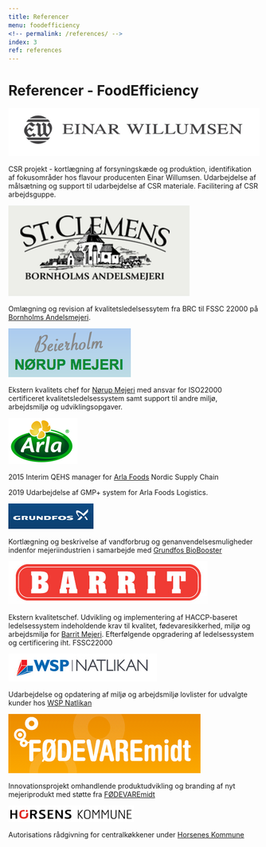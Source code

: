 ```yaml
---
title: Referencer
menu: foodefficiency
<!-- permalink: /references/ -->
index: 3
ref: references
---
```


# Referencer - FoodEfficiency

![Einar Willumsen Logo][1]

CSR projekt - kortlægning af forsyningskæde og produktion, identifikation af fokusområder hos flavour producenten Einar Willumsen. Udarbejdelse af målsætning og support til udarbejdelse af CSR materiale. Facilitering af CSR arbejdsguppe. 

![Bornholm Logo][2]

Omlægning og revision af kvalitetsledelsessytem fra BRC til FSSC 22000 på [Bornholms Andelsmejeri][3].

![Beierholm Logo][4]

Ekstern kvalitets chef for [Nørup Mejeri][5] med ansvar for ISO22000 certificeret kvalitetsledelsessystem samt support til andre miljø, arbejdsmiljø og udviklingsopgaver.

 ![Arla Foods Logo][6]

2015 Interim QEHS manager for [Arla Foods][7] Nordic Supply Chain

2019 Udarbejdelse af GMP+ system for Arla Foods Logistics.  

![Grundfos Logo][8]

Kortlægning og beskrivelse af vandforbrug og genanvendelsesmuligheder indenfor mejeriindustrien i samarbejde med [Grundfos BioBooster][9]

![Barrit Logo][10]

Ekstern kvalitetschef. Udvikling og implementering af HACCP-baseret ledelsessystem indeholdende krav til kvalitet, fødevaresikkerhed, miljø og arbejdsmiljø for [Barrit Mejeri][11]. Efterfølgende opgradering af ledelsessystem og certificering iht. FSSC22000  

![WSP Natlikan Logo][12]

Udarbejdelse og opdatering af miljø og arbejdsmiljø lovlister for udvalgte kunder hos [WSP Natlikan][13]

![FODEVAREmidt Logo][14]

Innovationsprojekt omhandlende produktudvikling og branding af nyt mejeriprodukt med støtte fra [FØDEVAREmidt][15]

![Horsens Kommune Logo][16]

Autorisations rådgivning for centralkøkkener under [Horsenes Kommune][17]

[1]: /assets/images/logo/EW.png#thumbnail "Einar Willumsen Logo"
[2]: /assets/images/logo/Bornholm.png#thumbnail "Bornholm Logo"
[3]: https://st-clemens.dk/welcome/ "https://st-clemens.dk/welcome/"
[4]: /assets/images/logo/Beierholm.png#thumbnail "Beierholm Logo"
[5]: http://www.noerup-mejeri.dk/ "http://www.noerup-mejeri.dk/"
[6]: /assets/images/logo/Arla.png#thumbnail "Arla Foods Logo"
[7]: http://www.arlafoods.dk/ "http://www.arlafoods.dk/"
[8]: /assets/images/logo/Grundfos.png#thumbnail "Grundfos Logo"
[9]: http://www.grundfos-biobooster.com/#business "http://www.grundfos-biobooster.com/#business"
[10]: /assets/images/logo/Barrit.png#thumbnail "Barrit Logo"
[11]: http://www.barritmejeri.dk/ "http://www.barritmejeri.dk/"
[12]: /assets/images/logo/WSP-Natlikan.png#thumbnail "Wsp Natlikan Logo"
[13]: http://www.natlikan.com/ "http://www.natlikan.com/"
[14]: /assets/images/logo/FODEVAREmidt.png#thumbnail "Fodevare Midt Logo"
[15]: http://www.foedevaremidt.dk/ "http://www.foedevaremidt.dk/"
[16]: /assets/images/logo/Horsens-Kom.png#thumbnail "Horsens Kommune Logo"
[17]: https://horsens.dk "https://horsens.dk"
